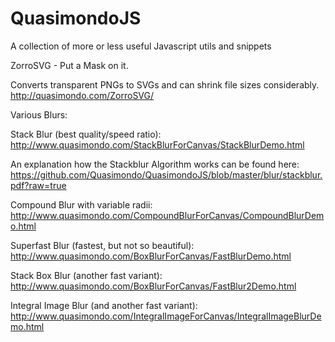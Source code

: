 QuasimondoJS
============

A collection of more or less useful Javascript utils and snippets

ZorroSVG - Put a Mask on it.

Converts transparent PNGs to SVGs and can shrink file sizes considerably.
http://quasimondo.com/ZorroSVG/

Various Blurs:

Stack Blur (best quality/speed ratio):
http://www.quasimondo.com/StackBlurForCanvas/StackBlurDemo.html

An explanation how the Stackblur Algorithm works can be found here:
https://github.com/Quasimondo/QuasimondoJS/blob/master/blur/stackblur.pdf?raw=true

Compound Blur with variable radii:
http://www.quasimondo.com/CompoundBlurForCanvas/CompoundBlurDemo.html

Superfast Blur (fastest, but not so beautiful):
http://www.quasimondo.com/BoxBlurForCanvas/FastBlurDemo.html

Stack Box Blur (another fast variant):
http://www.quasimondo.com/BoxBlurForCanvas/FastBlur2Demo.html

Integral Image Blur (and another fast variant):
http://www.quasimondo.com/IntegralImageForCanvas/IntegralImageBlurDemo.html

